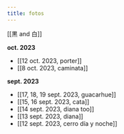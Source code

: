 ```yaml
---
title: fotos
---
```


[[黒 and 白]]

**oct. 2023**

- [[12 oct. 2023, porter]]
- [[8 oct. 2023, caminata]]

**sept. 2023**

- [[17, 18, 19 sept. 2023, guacarhue]]
- [[15, 16 sept. 2023, cata]]
- [[14 sept. 2023, diana too]]
- [[13 sept. 2023, diana]]
- [[12 sept. 2023, cerro día y noche]]

